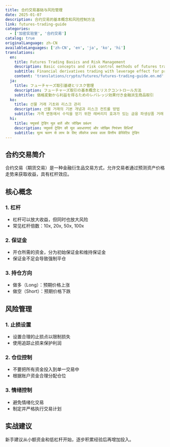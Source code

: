 ```yaml
---
title: 合约交易基础与风险管理
date: 2025-01-07
description: 合约交易的基本概念和风险控制方法
link: futures-trading-guide
categories:
  - ['加密实验室', '合约交易']
catalog: true
originalLanguage: zh-CN
availableLanguages: ['zh-CN', 'en', 'ja', 'ko', 'hi']
translations:
  en:
    title: Futures Trading Basics and Risk Management
    description: Basic concepts and risk control methods of futures trading
    subtitle: Financial derivatives trading with leverage effect for profit from price movements
    content: 'translations/crypto/futures/futures-trading-guide.en.md'
  ja:
    title: フューチャーズ取引基礎とリスク管理
    description: フューチャーズ取引の基本概念とリスクコントロール方法
    subtitle: 価格変動から利益を得るためのレバレッジ効果付き金融派生商品取引
  ko:
    title: 선물 거래 기초와 리스크 관리
    description: 선물 거래의 기본 개념과 리스크 컨트롤 방법
    subtitle: 가격 변동에서 수익을 얻기 위한 레버리지 효과가 있는 금융 파생상품 거래
  hi:
    title: फ्यूचर्स ट्रेडिंग मूल बातें और जोखिम प्रबंधन
    description: फ्यूचर्स ट्रेडिंग की मूल अवधारणाएं और जोखिम नियंत्रण विधियाँ
    subtitle: मूल्य चलन से लाभ के लिए लीवरेज प्रभाव वाला वित्तीय डेरिवेटिव ट्रेडिंग
---
```


## 合约交易简介

合约交易（期货交易）是一种金融衍生品交易方式，允许交易者通过预测资产价格走势来获取收益，具有杠杆效应。

## 核心概念

### 1. 杠杆

- 杠杆可以放大收益，但同时也放大风险
- 常见杠杆倍数：10x, 20x, 50x, 100x

### 2. 保证金

- 开仓所需的资金，分为初始保证金和维持保证金
- 保证金不足会导致强制平仓

### 3. 持仓方向

- 做多（Long）：预期价格上涨
- 做空（Short）：预期价格下跌

## 风险管理

### 1. 止损设置

- 设置合理的止损点以限制损失
- 使用追踪止损来保护利润

### 2. 仓位控制

- 不要把所有资金投入到单一交易中
- 根据账户资金合理分配仓位

### 3. 情绪控制

- 避免情绪化交易
- 制定并严格执行交易计划

## 实战建议

新手建议从小额资金和低杠杆开始，逐步积累经验后再增加投入。
